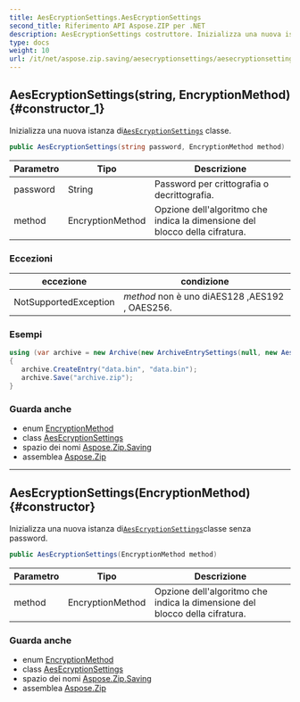 ```yaml
---
title: AesEcryptionSettings.AesEcryptionSettings
second_title: Riferimento API Aspose.ZIP per .NET
description: AesEcryptionSettings costruttore. Inizializza una nuova istanza diAesEcryptionSettings classe.
type: docs
weight: 10
url: /it/net/aspose.zip.saving/aesecryptionsettings/aesecryptionsettings/
---
```

## AesEcryptionSettings(string, EncryptionMethod) {#constructor_1}

Inizializza una nuova istanza di[`AesEcryptionSettings`](../) classe.

```csharp
public AesEcryptionSettings(string password, EncryptionMethod method)
```

| Parametro | Tipo | Descrizione |
| --- | --- | --- |
| password | String | Password per crittografia o decrittografia. |
| method | EncryptionMethod | Opzione dell'algoritmo che indica la dimensione del blocco della cifratura. |

### Eccezioni

| eccezione | condizione |
| --- | --- |
| NotSupportedException | *method* non è uno diAES128 ,AES192 , OAES256. |

### Esempi

```csharp
using (var archive = new Archive(new ArchiveEntrySettings(null, new AesEcryptionSettings("p@s$", EncryptionMethod.AES256))))
{
   archive.CreateEntry("data.bin", "data.bin");
   archive.Save("archive.zip");
}
```

### Guarda anche

* enum [EncryptionMethod](../../encryptionmethod/)
* class [AesEcryptionSettings](../)
* spazio dei nomi [Aspose.Zip.Saving](../../aesecryptionsettings/)
* assemblea [Aspose.Zip](../../../)

---

## AesEcryptionSettings(EncryptionMethod) {#constructor}

Inizializza una nuova istanza di[`AesEcryptionSettings`](../)classe senza password.

```csharp
public AesEcryptionSettings(EncryptionMethod method)
```

| Parametro | Tipo | Descrizione |
| --- | --- | --- |
| method | EncryptionMethod | Opzione dell'algoritmo che indica la dimensione del blocco della cifratura. |

### Guarda anche

* enum [EncryptionMethod](../../encryptionmethod/)
* class [AesEcryptionSettings](../)
* spazio dei nomi [Aspose.Zip.Saving](../../aesecryptionsettings/)
* assemblea [Aspose.Zip](../../../)


